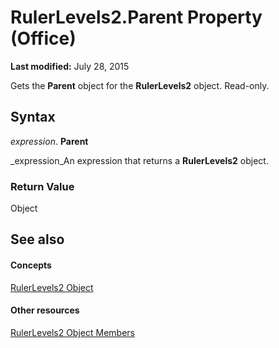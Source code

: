 
# RulerLevels2.Parent Property (Office)

 **Last modified:** July 28, 2015

Gets the  **Parent** object for the **RulerLevels2** object. Read-only.

## Syntax

 _expression_. **Parent**

 _expression_An expression that returns a  **RulerLevels2** object.


### Return Value

Object


## See also


#### Concepts


 [RulerLevels2 Object](01bd257c-1c26-a7cd-cf2a-8478c861b78a.md)
#### Other resources


 [RulerLevels2 Object Members](6ca40020-3cf8-d0bd-88ec-73de61c55daf.md)
